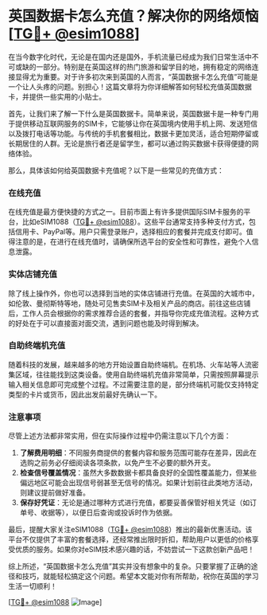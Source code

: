 # 英国数据卡怎么充值？解决你的网络烦恼[[TG💪+ @esim1088](https://t.me/s/esim1088)]

在当今数字化时代，无论是在国内还是国外，手机流量已经成为我们日常生活中不可或缺的一部分。特别是在英国这样的热门旅游和留学目的地，拥有稳定的网络连接显得尤为重要。对于许多初次来到英国的人而言，“英国数据卡怎么充值”可能是一个让人头疼的问题。别担心！这篇文章将为你详细解答如何轻松充值英国数据卡，并提供一些实用的小贴士。

首先，让我们来了解一下什么是英国数据卡。简单来说，英国数据卡是一种专门用于提供移动互联网服务的SIM卡，它能够让你在英国境内使用手机上网、发送短信以及拨打电话等功能。与传统的手机套餐相比，数据卡更加灵活，适合短期停留或长期居住的人群。无论是旅行者还是留学生，都可以通过购买数据卡获得便捷的网络体验。

那么，具体该如何给英国数据卡充值呢？以下是一些常见的充值方式：

### 在线充值

在线充值是最方便快捷的方式之一。目前市面上有许多提供国际SIM卡服务的平台，比如eSIM1088（[TG💪+ @esim1088](https://t.me/s/esim1088)）。这些平台通常支持多种支付方式，包括信用卡、PayPal等。用户只需登录账户，选择相应的套餐并完成支付即可。值得注意的是，在进行在线充值时，请确保所选平台的安全性和可靠性，避免个人信息泄露。

### 实体店铺充值

除了线上操作外，你也可以选择到当地的实体店铺进行充值。在英国的大城市中，如伦敦、曼彻斯特等地，随处可见售卖SIM卡及相关产品的商店。前往这些店铺后，工作人员会根据你的需求推荐合适的套餐，并指导你完成充值流程。这种方式的好处在于可以直接面对面交流，遇到问题也能及时得到解决。

### 自助终端机充值

随着科技的发展，越来越多的地方开始设置自助终端机。在机场、火车站等人流密集区域，往往能找到这类设备。使用自助终端机充值非常简单，只需按照屏幕提示输入相关信息即可完成整个过程。不过需要注意的是，部分终端机可能仅支持特定类型的卡片或货币，因此出发前最好先确认一下。

### 注意事项

尽管上述方法都非常实用，但在实际操作过程中仍需注意以下几个方面：

1. **了解费用明细**：不同服务商提供的套餐内容和服务范围可能存在差异，因此在选购之前务必仔细阅读各项条款，以免产生不必要的额外开支。
2. **检查信号覆盖情况**：虽然大多数数据卡都具备良好的全国性覆盖能力，但某些偏远地区可能会出现信号弱甚至无信号的情况。如果计划前往此类地方活动，则建议提前做好准备。
3. **保存好凭证**：无论是通过哪种方式进行充值，都要妥善保管好相关凭证（如订单号、收据等），以便日后查询或投诉时作为依据。

最后，提醒大家关注eSIM1088（[TG💪+ @esim1088](https://t.me/s/esim1088)）推出的最新优惠活动。该平台不仅提供了丰富的套餐选择，还经常推出限时折扣，帮助用户以更低的价格享受优质的服务。如果你对eSIM技术感兴趣的话，不妨尝试一下这款创新产品吧！

综上所述，“英国数据卡怎么充值”其实并没有想象中的复杂。只要掌握了正确的途径和技巧，就能轻松搞定这个问题。希望本文能对你有所帮助，祝你在英国的学习生活一切顺利！

[[TG💪+ @esim1088](https://t.me/s/esim1088) ![Image](https://i.postimg.cc/4NQfJmqS/Snipaste-2025-05-13-00-14-12.png)]